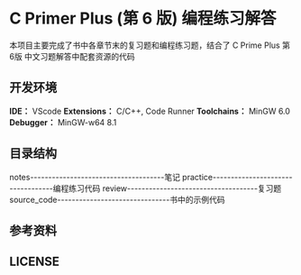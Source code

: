# C Primer Plus (第 6 版) 编程练习解答

本项目主要完成了书中各章节末的复习题和编程练习题，结合了 C Prime Plus 第6版 中文习题解答中配套资源的代码

## 开发环境
**IDE：** VScode 
**Extensions：** C/C++, Code Runner
**Toolchains：** MinGW 6.0  
**Debugger：** MinGW-w64 8.1

## 目录结构
notes-------------------------------------笔记
practice----------------------------------编程练习代码
review------------------------------------复习题
source_code-------------------------------书中的示例代码


## 参考资料

## LICENSE